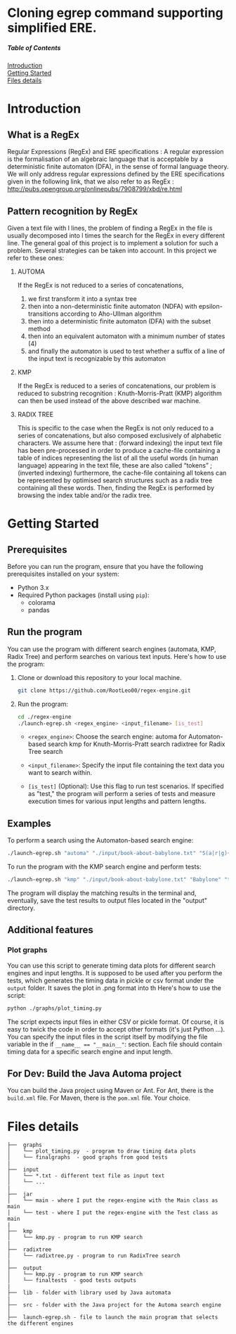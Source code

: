 # Cloning egrep command supporting simplified ERE.


##### Table of Contents  
[Introduction](#introduction)  
[Getting Started](#getting-started)  
[Files details](#files-details)  

# Introduction

## What is a RegEx
Regular Expressions (RegEx) and ERE specifications : A regular expression is the formalisation of an algebraic language that is acceptable by a deterministic finite automaton (DFA), in the sense of formal language theory. We will only address regular expressions defined by the ERE specifications given in the following link, that we also refer to as RegEx : http://pubs.opengroup.org/onlinepubs/7908799/xbd/re.html

## Pattern recognition by RegEx
Given a text file with l lines, the problem of finding a RegEx in the file is usually decomposed into l times the search for the RegEx in every different line. The general goal of this project is to implement
a solution for such a problem. Several strategies can be taken into account. In this project we refer to these ones:
1. AUTOMA
   
   If the RegEx is not reduced to a series of concatenations, 
   1. we first transform it into a syntax tree  
   2. then into a non-deterministic finite automaton (NDFA) with epsilon-transitions according to Aho-Ullman algorithm 
   3. then into a deterministic finite automaton (DFA) with the subset method 
   4. then into an equivalent automaton with a minimum number of states (4) 
   5. and finally the automaton is used to test whether a suffix of a line of the input text is recognizable by this automaton

2. KMP
   
   If the RegEx is reduced to a series of concatenations, our problem is reduced to substring recognition : Knuth-Morris-Pratt (KMP) algorithm can then be used instead of the above described war machine.

3. RADIX TREE
   
   This is specific to the case when the RegEx is not only reduced to a series of concatenations, but also composed exclusively of alphabetic characters. We assume here that : (forward indexing) the input text file has been pre-processed in order to produce a cache-file containing a table of indices representing the list of all the useful words (in human language) appearing in the text file, these are also called “tokens” ; (inverted indexing) furthermore, the cache-file containing all tokens can be represented by optimised search structures such as a radix tree containing all these words. Then, finding the RegEx is performed by browsing the index table and/or the radix tree.

# Getting Started

## Prerequisites

Before you can run the program, ensure that you have the following prerequisites installed on your system:

- Python 3.x
- Required Python packages (install using `pip`):
  - colorama
  - pandas

## Run the program
You can use the program with different search engines (automata, KMP, Radix Tree) and perform searches on various text inputs. Here's how to use the program:

1. Clone or download this repository to your local machine.

    ```bash
    git clone https://github.com/RootLeo00/regex-engine.git
   ```

2. Run the program:

    ```bash
    cd ./regex-engine
    ./launch-egrep.sh <regex_engine> <input_filename> [is_test]
    ```

    - ```<regex_engine>```: Choose the search engine:
        automa for Automaton-based search
        kmp for Knuth-Morris-Pratt search
        radixtree for Radix Tree search

    - ```<input_filename>```: Specify the input file containing the text data you want to search within.

    - ```[is_test]``` (Optional): Use this flag to run test scenarios. If specified as "test," the program will perform a series of tests and measure execution times for various input lengths and pattern lengths.
  
## Examples

To perform a search using the Automaton-based search engine:

```bash
./launch-egrep.sh "automa" "./input/book-about-babylone.txt" "S(a|r|g)+on"
```

To run the program with the KMP search engine and perform tests:

```bash
./launch-egrep.sh "kmp" "./input/book-about-babylone.txt" "Babylone" "test"
```

The program will display the matching results in the terminal and, eventually, save the test results to output files located in the "output" directory.


## Additional features

### Plot graphs
You can use this script to generate timing data plots for different search engines and input lengths. It is supposed to be used after you perform the tests, which generates the timing data in pickle or csv format under the ```output``` folder. It saves the plot in .png format into th Here's how to use the script:

```bash
python ./graphs/plot_timing.py
```
The script expects input files in either CSV or pickle format. Of course, it is easy to twick the code in order to accept other formats (it's just Python ...). 
You can specify the input files in the script itself by modifying the file variable in the if ```__name__ == "__main__"```: section. Each file should contain timing data for a specific search engine and input length.

## For Dev: Build the Java Automa project
You can build the Java project using Maven or Ant.
For Ant, there is the ```build.xml``` file.
For Maven, there is the ```pom.xml``` file.
Your choice.

# Files details
```
├──  graphs  
│    └── plot_timing.py  - program to draw timing data plots
│    └── finalgraphs  - good graphs from good tests
|
├──  input   
│    └── *.txt - different text file as input text
│    └── ... 
|
├──  jar   
│    └── main - where I put the regex-engine with the Main class as main
│    └── test - where I put the regex-engine with the Test class as main
|
├──  kmp   
│    └── kmp.py - program to run KMP search
|
├──  radixtree   
│    └── radixtree.py - program to run RadixTree search
|
├──  output   
│    └── kmp.py - program to run KMP search
│    └── finaltests  - good tests outputs
|
├──  lib - folder with library used by Java automata
|
├──  src - folder with the Java project for the Automa search engine
│
├──  launch-egrep.sh - file to launch the main program that selects the different engines
```